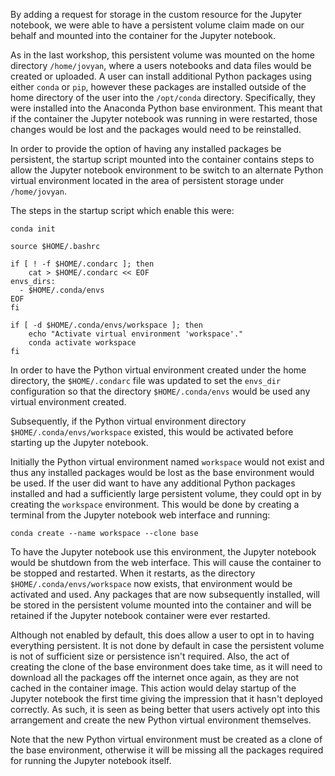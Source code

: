 By adding a request for storage in the custom resource for the Jupyter notebook, we were able to have a persistent volume claim made on our behalf and mounted into the container for the Jupyter notebook.

As in the last workshop, this persistent volume was mounted on the home directory ``/home/jovyan``, where a users notebooks and data files would be created or uploaded. A user can install additional Python packages using either ``conda`` or ``pip``, however these packages are installed outside of the home directory of the user into the ``/opt/conda`` directory. Specifically, they were installed into the Anaconda Python base environment. This meant that if the container the Jupyter notebook was running in were restarted, those changes would be lost and the packages would need to be reinstalled.

In order to provide the option of having any installed packages be persistent, the startup script mounted into the container contains steps to allow the Jupyter notebook environment to be switch to an alternate Python virtual environment located in the area of persistent storage under ``/home/jovyan``.

The steps in the startup script which enable this were:

```
conda init

source $HOME/.bashrc

if [ ! -f $HOME/.condarc ]; then
    cat > $HOME/.condarc << EOF
envs_dirs:
  - $HOME/.conda/envs
EOF
fi

if [ -d $HOME/.conda/envs/workspace ]; then
    echo "Activate virtual environment 'workspace'."
    conda activate workspace
fi
```

In order to have the Python virtual environment created under the home directory, the ``$HOME/.condarc`` file was updated to set the ``envs_dir`` configuration so that the directory ``$HOME/.conda/envs`` would be used any virtual environment created.

Subsequently, if the Python virtual environment directory ``$HOME/.conda/envs/workspace`` existed, this would be activated before starting up the Jupyter notebook.

Initially the Python virtual environment named ``workspace`` would not exist and thus any installed packages would be lost as the base environment would be used. If the user did want to have any additional Python packages installed and had a sufficiently large persistent volume, they could opt in by creating the ``workspace`` environment. This would be done by creating a terminal from the Jupyter notebook web interface and running:

```copy
conda create --name workspace --clone base
```

To have the Jupyter notebook use this environment, the Jupyter notebook would be shutdown from the web interface. This will cause the container to be stopped and restarted. When it restarts, as the directory ``$HOME/.conda/envs/workspace`` now exists, that environment would be activated and used. Any packages that are now subsequently installed, will be stored in the persistent volume mounted into the container and will be retained if the Jupyter notebook container were ever restarted.

Although not enabled by default, this does allow a user to opt in to having everything persistent. It is not done by default in case the persistent volume is not of sufficient size or persistence isn't required. Also, the act of creating the clone of the base environment does take time, as it will need to download all the packages off the internet once again, as they are not cached in the container image. This action would delay startup of the Jupyter notebook the first time giving the impression that it hasn't deployed correctly. As such, it is seen as being better that users actively opt into this arrangement and create the new Python virtual environment themselves.

Note that the new Python virtual environment must be created as a clone of the base environment, otherwise it will be missing all the packages required for running the Jupyter notebook itself.
